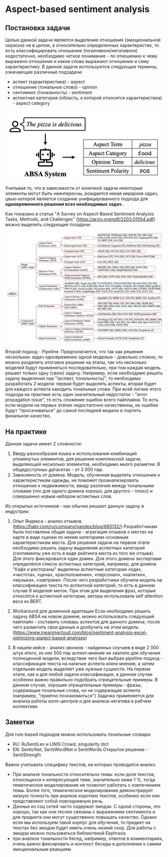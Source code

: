 # Aspect-based sentiment analysis

## Постановка задачи
Целью данной задачи является выделение отношения (эмоциональной окраски) не в целом, а относительно определенных характеристик, то есть классифицировать отношение (позитивное/негативное) недостаточно, необходимо четкое понимание - по отношению к чему выражено отношение и какие слова выражают отношение и саму характеристику.
В данной задаче используются следующие термины, означающие различные подзадачи:
- аспект (характеристика) - aspect
- отношение (тональное слово) - opinion
- сентимент (тональность) - sentiment
- аспектная категория (область, к которой относится характеристика) - aspect category

![elements of absa](pics/absa_1.png "Elements of ABSA")

Учитывая то, что в зависимости от конечной задачи некоторые элементы могут быть неинтересны, рождается некая иерархия задач, цеью которой является создание унифицированного подхода для <b> одновременного решения всех необходимых задач </b>.

Как показано в статье "A Survey on Aspect-Based Sentiment Analysis: Tasks, Methods, and Challenges" (https://arxiv.org/pdf/2203.01054.pdf) можно выделить следующие позадачи:

![types of tasks](pics/absa_2.png "Types of tasks")

Второй подход - Pipeline. Предполагается, что так как решение нескольких задач одновременно одной моделью - довольно сложно, то можно разделить итоговое решение на этапы, так что несколько моделей будут применяться последовательно, при том каждая модель решает только одну (свою) задачу. Например, если необходимо решить задачу выделения пар "(аспект, тональность)", то необходимо разработать 2 модели: первая будет выделять аспекты, вторая будет для каждого аспекта находить тональные слова. При всей логике этого подхода на практике есть один значительный недостаток - "error propagation issue", то есть сложение ошибок всего пайплайна. То есть если модели на первых этапах недостаточно качественны, их ошибки будут "просачиваться" до самой последней модели и портить финальное качество.

## На практике

Данная задача имеет 2 сложности:
1. Ввиду разнообразия языка и использования комбинаций упомянутых элементов, для решения комплексной задачи, выделяющей несколько элементов, необходимо много разметки. В общедоступных датасетах - от 3 000 пар.
2. Зависимость от домена. Модель, обученная выделять отношение к характеристикам одежды, не поможет проанализировать отношение к недвижимости, ввиду различия между тональными словами (что для одного домена хорошо, для другого - плохо) и совершенно новым набором аспектных слов.

Из открытых источников - как обычно решают данную задачу в индустрии:
1. Опыт Яндекса - анализ отзывов (https://habr.com/ru/company/yandex/blog/665132/)
Разработчикам была поставлена общая задача - агрегация отзывов о местах на карте в виде оценки по неким категориям-основным характеристикам места. Для решения задачи на первом этапе необходимо решить задачу выделения аспектных категорий (сентименты уже есть в виде рейтинга места из того же отзыва). Для этого фиксировался один домен. Для этого домена экспертами определялся список аспектных категорий, например, для домена "Кафе и рестораны" выделены аспектные категории «еда», «чистота», «цена», «расположение», «персонал», «напитки», «музыка», «завтраки». После чего разработчики обучили модель на классификацию текста по аспектной категорий, то есть в данном случае 8 моделей-меток. При этом для выделения фраз, которые относятся к аспектной категории, авторы использовали self attention веса из BERT.

2. Workaround для доменной адаптации
Если необходимо решить задачу ABSA на новом домене, можно использовать следующий пайплайн - составить словарь аспектов для данного домена, после чего разметить свои данные и дообучить на этом модель (https://www.meaningcloud.com/blog/sentiment-analysis-excel-optimizing-aspect-based-analyses) 

3. В нашем кейсе - анализ звонков - найденных случаев в виде 2 000 штук итого, из них 500 пар аспект-мнение не хватило для обучения полноценной модели, вследствие чего был выбран pipeline-подход - классификация текста на наличие аспекта и/или мнения, а затем отдельная модель выделяет уже нужные сущности.
На первом этапе, как и для любой задачи классификации, в данном случае особенно важно правильно подобрать отрицательные примеры. В данном случае, хорошие отрицательные примеры - фразы, содержащие тональные слова, но не содержащие аспекта (например, "приятно познакомиться")
Задачка применяется для анализа работы колл-центров и для анализа негатива в рабчем коллективе.

## Заметки

Для rule-based подходов можно использовать тональные словари:
- RU: RuSentiLex и LINIS Crowd, singularity dict
- EN: SenticNet, SentiWordNet и SentiWords
Открытое решение - SentiStrength


Важно учитывать специфику текстов, на которых проводится анализ:
- При анализе тональности относительно темы: если доля текстов, относящихся к интересующей теме, значительно ниже 1 %, тогда тематическое моделирование не позволит работать с извлечением темы. Более того, тематическое моделирование демонстрирует низкую точность при анализе коротких текстов, особенно если они представляют собой повседневную речь. 
- Данные из соц сетей часто содержат эмодзи. С одной стороны, это хорошо, так как они теснее связаны с выражением сентимента и для предикта они могут существенно повышать качество. Однако если мы используем такой корпус для обучения, то предикт на текстах без эмодзи будет иметь очень низкий скор. Для работы с эмодзи можно пользоваться библиотекой Ekphrasis
- при анализе тональности бесед, например, ответов в комментариях, очень важно фиксировать и контекст беседы в дополнение к самим эмоциональным реакциям
